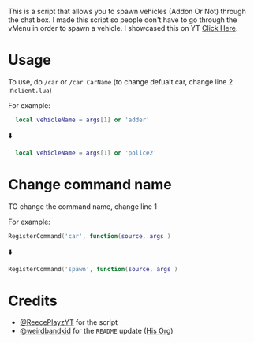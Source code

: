 This is a script that allows you to spawn vehicles (Addon Or Not) through the chat box. I made this script so people don't have to go through the vMenu in order to spawn a vehicle. I showcased this on YT [Click Here](https://www.youtube.com/channel/UC8uPjAJFg2FsoB1KZo_SUUQ).

# Usage
To use, do `/car` or `/car CarName` (to change defualt car, change line 2 in`client.lua`)

For example:
```lua
  local vehicleName = args[1] or 'adder'
```
 ⬇️
```lua
  local vehicleName = args[1] or 'police2'
  ```


# Change command name
TO change the command name, change line 1

For example:
```lua
RegisterCommand('car', function(source, args )
```
 ⬇️
 ```lua
 RegisterCommand('spawn', function(source, args )
```


# Credits
- [@ReecePlayzYT](https://github.com/ReecePlayzYT) for the script
- [@weirdbandkid](https://github.com/weirdbandkid) for the `README` update ([His Org](https://github.com/weirdbandkid-games))
